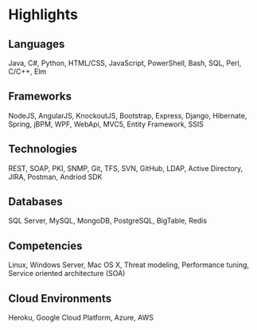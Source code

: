 # Highlights

## Languages

Java, C#, Python, HTML/CSS, JavaScript, PowerShell, Bash, SQL, Perl, C/C++, Elm

## Frameworks

NodeJS, AngularJS, KnockoutJS, Bootstrap, Express, Django, Hibernate, Spring, jBPM, WPF, WebApi, MVC5, Entity Framework, SSIS

## Technologies

REST, SOAP, PKI, SNMP, Git, TFS, SVN, GitHub, LDAP, Active Directory, JIRA, Postman, Andriod SDK

## Databases

SQL Server, MySQL, MongoDB, PostgreSQL, BigTable, Redis

## Competencies

Linux, Windows Server, Mac OS X, Threat modeling, Performance tuning, Service oriented architecture (SOA)

## Cloud Environments

Heroku, Google Cloud Platform, Azure, AWS
